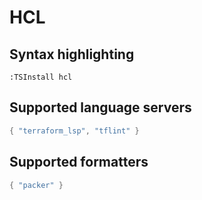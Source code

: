 # HCL

## Syntax highlighting

```vim
:TSInstall hcl
```
## Supported language servers

```lua
{ "terraform_lsp", "tflint" }
```

## Supported formatters

```lua
{ "packer" }
```
